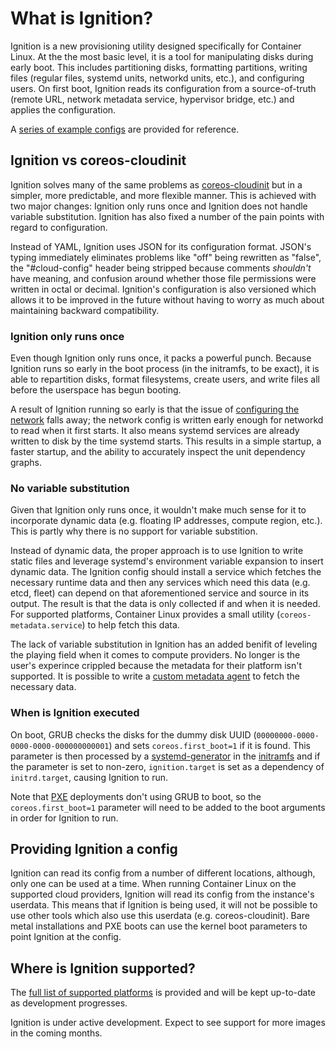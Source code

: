 # What is Ignition?

Ignition is a new provisioning utility designed specifically for Container Linux. At the the most basic level, it is a tool for manipulating disks during early boot. This includes partitioning disks, formatting partitions, writing files (regular files, systemd units, networkd units, etc.), and configuring users. On first boot, Ignition reads its configuration from a source-of-truth (remote URL, network metadata service, hypervisor bridge, etc.) and applies the configuration.

A [series of example configs][examples] are provided for reference.

## Ignition vs coreos-cloudinit

Ignition solves many of the same problems as [coreos-cloudinit][cloudinit] but in a simpler, more predictable, and more flexible manner. This is achieved with two major changes: Ignition only runs once and Ignition does not handle variable substitution. Ignition has also fixed a number of the pain points with regard to configuration.

Instead of YAML, Ignition uses JSON for its configuration format. JSON's typing immediately eliminates problems like "off" being rewritten as "false", the "#cloud-config" header being stripped because comments *shouldn't* have meaning, and confusion around whether those file permissions were written in octal or decimal. Ignition's configuration is also versioned which allows it to be improved in the future without having to worry as much about maintaining backward compatibility.

### Ignition only runs once

Even though Ignition only runs once, it packs a powerful punch. Because Ignition runs so early in the boot process (in the initramfs, to be exact), it is able to repartition disks, format filesystems, create users, and write files all before the userspace has begun booting.

A result of Ignition running so early is that the issue of [configuring the network][network config] falls away; the network config is written early enough for networkd to read when it first starts. It also means systemd services are already written to disk by the time systemd starts. This results in a simple startup, a faster startup, and the ability to accurately inspect the unit dependency graphs.

### No variable substitution

Given that Ignition only runs once, it wouldn't make much sense for it to incorporate dynamic data (e.g. floating IP addresses, compute region, etc.). This is partly why there is no support for variable substition.

Instead of dynamic data, the proper approach is to use Ignition to write static files and leverage systemd's environment variable expansion to insert dynamic data. The Ignition config should install a service which fetches the necessary runtime data and then any services which need this data (e.g. etcd, fleet) can depend on that aforementioned service and source in its output. The result is that the data is only collected if and when it is needed. For supported platforms, Container Linux provides a small utility (`coreos-metadata.service`) to help fetch this data.

The lack of variable substitution in Ignition has an added benifit of leveling the playing field when it comes to compute providers. No longer is the user's experince crippled because the metadata for their platform isn't supported. It is possible to write a [custom metadata agent][custom agent] to fetch the necessary data.

### When is Ignition executed

On boot, GRUB checks the disks for the dummy disk UUID (`00000000-0000-0000-0000-000000000001`) and sets `coreos.first_boot=1` if it is found. This parameter is then processed by a [systemd-generator] in the [initramfs] and if the parameter is set to non-zero, `ignition.target` is set as a dependency of `initrd.target`, causing Ignition to run.

Note that [PXE][supported platforms] deployments don't using GRUB to boot, so the `coreos.first_boot=1` parameter will need to be added to the boot arguments in order for Ignition to run.

## Providing Ignition a config

Ignition can read its config from a number of different locations, although, only one can be used at a time. When running Container Linux on the supported cloud providers, Ignition will read its config from the instance's userdata. This means that if Ignition is being used, it will not be possible to use other tools which also use this userdata (e.g. coreos-cloudinit). Bare metal installations and PXE boots can use the kernel boot parameters to point Ignition at the config.

## Where is Ignition supported?

The [full list of supported platforms][supported platforms] is provided and will be kept up-to-date as development progresses.

Ignition is under active development. Expect to see support for more images in the coming months.

[examples]: https://github.com/coreos/ignition/blob/master/doc/examples.md
[cloudinit]: https://github.com/coreos/coreos-cloudinit
[network config]: network-configuration.md
[custom agent]: https://github.com/coreos/ignition/blob/master/doc/examples.md#custom-metadata-agent
[supported platforms]: https://github.com/coreos/ignition/blob/master/doc/supported-platforms.md
[systemd-generator]: http://www.freedesktop.org/software/systemd/man/systemd.generator.html
[initramfs]: https://www.kernel.org/doc/Documentation/filesystems/ramfs-rootfs-initramfs.txt
